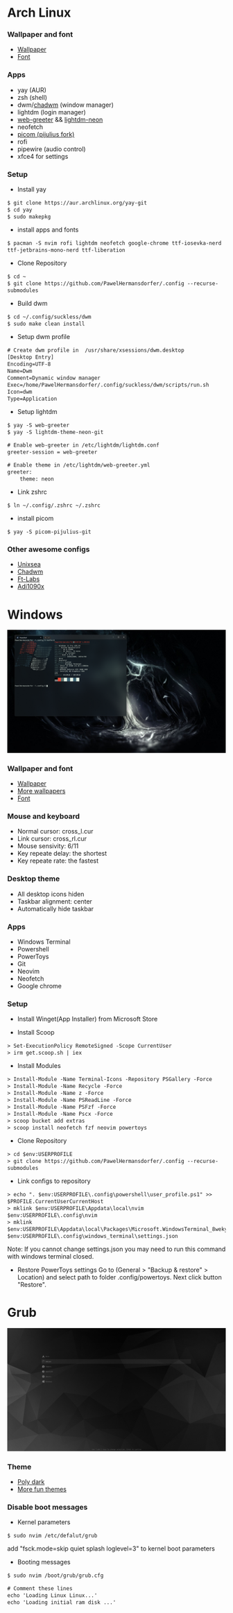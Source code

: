 # Arch Linux
### Wallpaper and font
- [Wallpaper][Linux wallpaper]
- [Font][Linux font]

### Apps
 - yay (AUR) 
 - zsh (shell)
 - dwm/[chadwm][Chadwm] (window manager)
 - lightdm (login manager)
 - [web-greeter][web_greeter] && [lightdm-neon][lightdm_theme]
 - neofetch
 - [picom (pijulius fork)][picom]
 - rofi
 - pipewire (audio control)
 - xfce4 for settings

### Setup
 - Install yay
```console
$ git clone https://aur.archlinux.org/yay-git
$ cd yay 
$ sudo makepkg
```

 - install apps and fonts
```console
$ pacman -S nvim rofi lightdm neofetch google-chrome ttf-iosevka-nerd ttf-jetbrains-mono-nerd ttf-liberation
```

 - Clone Repository
```console
$ cd ~
$ git clone https://github.com/PawelHermansdorfer/.config --recurse-submodules
```

 - Build dwm
```console
$ cd ~/.config/suckless/dwm
$ sudo make clean install
```

 - Setup dwm profile
```console
# Create dwm profile in  /usr/share/xsessions/dwm.desktop  
[Desktop Entry]
Encoding=UTF-8
Name=Dwm
Comment=Dynamic window manager
Exec=/home/PawelHermansdorfer/.config/suckless/dwm/scripts/run.sh
Icon=dwm
Type=Application
```

- Setup lightdm
```console
$ yay -S web-greeter
$ yay -S lightdm-theme-neon-git
```
```
# Enable web-greeter in /etc/lightdm/lightdm.conf
greeter-session = web-greeter
```
```
# Enable theme in /etc/lightdm/web-greeter.yml
greeter:
    theme: neon
```

 - Link zshrc
```console
$ ln ~/.config/.zshrc ~/.zshrc
```
 - install picom
```console
$ yay -S picom-pijulius-git
```

### Other awesome configs
 - [Unixsea][Unixsea]
 - [Chadwm][Chadwm]
 - [Ft-Labs][Ft-Labs]
 - [Adi1090x][Adi1090x]


# Windows
![Desktop Screenshot](/images/windows.png "Windows screenshot")

### Wallpaper and font
- [Wallpaper][Windows wallpaper]
- [More wallpapers][Windows more wallpapers]
- [Font][Windows Font]

### Mouse and keyboard
- Normal cursor: cross_l.cur
- Link cursor: cross_rl.cur
- Mouse sensivity: 6/11
- Key repeate delay: the shortest
- Key repeate rate: the fastest

### Desktop theme
 - All desktop icons hiden
 - Taskbar alignment: center
 - Automatically hide taskbar

### Apps
 - Windows Terminal
 - Powershell
 - PowerToys
 - Git
 - Neovim
 - Neofetch
 - Google chrome

### Setup
 - Install Winget(App Installer) from Microsoft Store

 - Install Scoop
```console
> Set-ExecutionPolicy RemoteSigned -Scope CurrentUser
> irm get.scoop.sh | iex
```

- Install Modules
```console
> Install-Module -Name Terminal-Icons -Repository PSGallery -Force
> Install-Module -Name Recycle -Force
> Install-Module -Name z -Force
> Install-Module -Name PSReadLine -Force
> Install-Module -Name PSFzf -Force
> Install-Module -Name Pscx -Force
> scoop bucket add extras
> scoop install neofetch fzf neovim powertoys
```

 - Clone Repository
```console
> cd $env:USERPROFILE
> git clone https://github.com/PawelHermansdorfer/.config --recurse-submodules
```

 - Link configs to repository
```console
> echo ". $env:USERPROFILE\.config\powershell\user_profile.ps1" >> $PROFILE.CurrentUserCurrentHost
> mklink $env:USERPROFILE\Appdata\local\nvim $env:USERPROFILE\.config\nvim
> mklink $env:USERPROFILE\Appdata\local\Packages\Microsoft.WindowsTerminal_8wekyb3d8bbwe\LocalState\settings.json $env:USERPROFILE\.config\windows_terminal\settings.json
```
Note: If you cannot change settings.json you may need to run this command with windows terminal closed.

 - Restore PowerToys settings
Go to (General > "Backup & restore" > Location) and select path to folder .config/powertoys. Next click button "Restore".


# Grub
![Desktop Screenshot](/images/grub.png "Windows screenshot")

### Theme
 - [Poly dark][grub_theme]
 - [More fun themes][mode_grub_themes]

### Disable boot messages
- Kernel parameters
```console
$ sudo nvim /etc/defalut/grub
```
add "fsck.mode=skip quiet splash loglevel=3" to kernel boot parameters

 - Booting messages
```console
$ sudo nvim /boot/grub/grub.cfg
```
```
# Comment these lines
echo 'Loading Linux Linux...'
echo 'Loading initial ram disk ...'
```

[Windows font]: https://github.com/ryanoasis/nerd-fonts/blob/master/patched-fonts/LiberationMono/complete/Literation%20Mono%20Nerd%20Font%20Complete%20Mono.ttf
[Windows wallpaper]: https://wallpapercave.com/w/wp11596702
[Windows more wallpapers]: https://wallpapercave.com/darkwood-game-wallpapers

[Linux wallpaper]: https://www.deviantart.com/grivetart/art/iPad-Pro-Procreate-test-607332295
[Linux font]: https://archlinux.org/packages/community/any/ttf-liberation-mono-nerd/
[web_greeter]: https://github.com/JezerM/web-greeter
[lightdm_theme]: https://github.com/hertg/lightdm-neon
[picom]: https://github.com/pijulius/picom

[Unixsea]: https://github.com/unixsea/dotfiles/tree/master/.config
[Chadwm]: https://github.com/siduck/chadwm/blob/main/chadwm/config.def.h
[Ft-Labs]: https://github.com/FT-Labs/dotfiles
[adi1090x]: https://github.com/adi1090x/widgets

[grub_theme]: https://github.com/shvchk/poly-dark
[mode_grub_themes]: https://github.com/RomjanHossain/Grub-Themes

